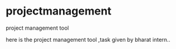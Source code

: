 # projectmanagement
project management tool

here is the project management tool ,task given by bharat intern..
